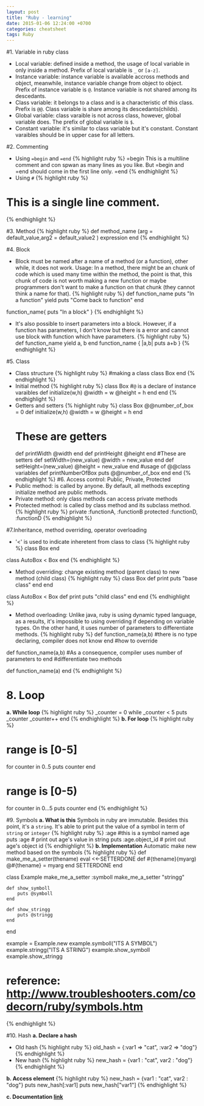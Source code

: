 ```yaml
---
layout: post
title: "Ruby - learning"
date: 2015-01-06 12:24:00 +0700
categories: cheatsheet
tags: Ruby
---
```

#1. Variable in ruby class
- Local variable: defined inside a method, the usage of local variable in only
inside a method. Prefix of local variable is `_` or `[a-z]`.
- Instance variable: instance variable is available accross methods and object,
meanwhile, instance variable change from object to object. Prefix of instance
variable is `@`. Instance variable is not shared among its descedants.
- Class variable: it belongs to a class and is a characteristic of this class.
Prefix is `@@`. Class variable is share among its descedants(childs).
- Global variable: class varaible is not across class, however, global variable
does. The prefix of global variable is `$`.
- Constant variable: it's similar to class variable but it's constant. Constant
varaibles should be in upper case for all letters.

#2. Commenting
- Using `=begin` and `=end`
{% highlight ruby %}
=begin
This is a multiline comment and con spwan as many lines as you
like. But =begin and =end should come in the first line only.
=end
{% endhighlight %}
- Using `#`
{% highlight ruby %}
 # This is a single line comment.
{% endhighlight %}

#3. Method
{% highlight ruby %}
def method_name (arg = default_value,arg2 = default_value2 )
    expression
end
{% endhighlight %}

#4. Block
- Block must be named after a name of a method (or a function), other while,
it does not work. Usage: In a method, there might be an chunk of code which is
used many time within the method, the point is that, this chunk of code is not
worth making a new function or maybe programmers don't want to make a function
on that chunk (they cannot think a name for that).
{% highlight ruby %}
def function_name
   puts "In a function"
   yield
   puts "Come back to function"
end

function_name{
   puts "In a block"
}
{% endhighlight %}
- It's also possible to insert parameters into a block. However, if a function has parameters, I don't know but there is a error and
cannot use block with function which have parameters.
{% highlight ruby %}
def function_name
   yield a, b
end
function_name {
   |a,b|
   puts a+b
}
{% endhighlight %}

#5. Class
- Class structure
{% highlight ruby %}
 #making a class
class Box
end
{% endhighlight %}
- Initial method
{% highlight ruby %}
class Box
 #`@` is a declare of instance varaibles
    def initialize(w,h)
	    @width = w
		@height = h
    end
end
{% endhighlight %}
- Getters and setters
{% highlight ruby %}
class Box
    @@number_of_box = 0
    def initialize(w,h)
	    @width = w
		@height = h
    end
    # These are getters
    def printWidth
	    @width
	end
    def printHeight
	    @height
    end
    #These are setters
	def setWidth=(new_value)
	    @width = new_value
	end
	def setHeight=(new_value)
	    @height = new_value
    end
	#usage of @@class variables
    def printNumberOfBox
	    puts @@number_of_box
	end
end
{% endhighlight %}
#6. Access control: Public, Private, Protected
- Public method: is called by anyone. By default, all methods excepting
  initialize method are public methods.
- Private method: only class methods can access private methods
- Protected method: is called by class method and its subclass method.
{% highlight ruby %}
private :functionA, :functionB
protected :functionD, :functionD
{% endhighlight %}

#7.Inheritance, method overriding, operator overloading
- '<' is used to indicate inheretent from class to class
{% highlight ruby %}
class Box
end

class AutoBox < Box
end
{% endhighlight %}
- Method overriding: change existing method (parent class) to new method
(child class)
{% highlight ruby %}
class Box
    def print
	    puts "base class"
    end
end

class AutoBox < Box
    def print
	    puts "child class"
    end
end
{% endhighlight %}
- Method overloading: Unlike java, ruby is using dynamic typed language, as a
results, it's impossible to using overriding if depending on variable types. On
the other hand, it uses number of parameters to differentiate methods.
{% highlight ruby %}
def function_name(a,b) #there is no type declaring, compiler does not know
end                    #how to override

def function_name(a,b) #As a consequence, compiler uses number of parameters to
end                    #differentiate two methods

def function_name(a)
end
{% endhighlight %}

# 8. Loop
**a. While loop**
{% highlight ruby %}
_counter = 0
while _counter < 5
  puts _counter
  _counter++
end
{% endhighlight %}
**b. For loop**
{% highlight ruby %}
  # range is [0-5]
for counter in 0..5
  puts counter
end
  # range is [0-5)
for counter in 0...5
  puts counter
end
{% endhighlight %}

#9. Symbols
**a. What is this**
Symbols in ruby are immutable. Besides this point, it's a `string`. It's able to print put the value of a symbol in term of `string` or `integer`
{% highlight ruby %}
:age #this is a symbol named age
puts :age # print out age's value in string
puts :age.object_id # print out age's object id
{% endhighlight %}
**b. Implementation**
Automatic make new method based on the symbols
{% highlight ruby %}
def make_me_a_setter(thename)
	eval <<-SETTERDONE
	def #{thename}(myarg)
		@#{thename} = myarg
	end
	SETTERDONE
end

class Example
	make_me_a_setter :symboll
	make_me_a_setter "stringg"

	def show_symboll
		puts @symboll
	end

	def show_stringg
		puts @stringg
	end
end

example = Example.new
example.symboll("ITS A SYMBOL")
example.stringg("ITS A STRING")
example.show_symboll
example.show_stringg
  # reference: http://www.troubleshooters.com/codecorn/ruby/symbols.htm
{% endhighlight %}

#10. Hash
**a. Declare a hash**
- Old hash
{% highlight ruby %}
old_hash = {:var1 => "cat", :var2 => "dog"}
{% endhighlight %}
- New hash
{% highlight ruby %}
new_hash = {var1 : "cat", var2 : "dog"}
{% endhighlight %}

**b. Access element**
{% highlight ruby %}
new_hash = {var1 : "cat", var2 : "dog"}
puts new_hash[:var1]
puts new_hash["var1"]
{% endhighlight %}

**c. Documentation [link](http://ruby-doc.org/core-2.2.0/Hash.html)**
